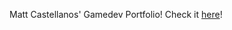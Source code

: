 Matt Castellanos' Gamedev Portfolio! Check it [here](https://mattcs09.github.io/MattCS-Portfolio/)!
